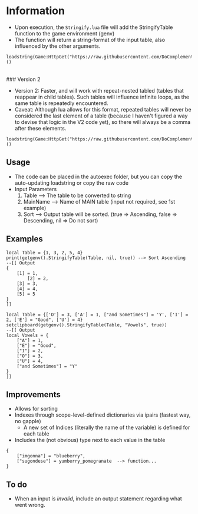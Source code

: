 # Information
- Upon execution, the `Stringify.lua` file will add the StringifyTable function to the game environment (genv)
- The function will return a string-format of the input table, also influenced by the other arguments.

```   
loadstring(Game:HttpGet("https://raw.githubusercontent.com/DoComplement/Roblox/main/Library/TableToString/StringifyTable.lua"))()
``` 
<br />### Version 2
- Version 2: Faster, and will work with repeat-nested tabled (tables that reappear in child tables). Such tables will influence infinite loops, as the same table is repeatedly encountered.   
- Caveat: Although lua allows for this format, repeated tables will never be considered the last element of a table (because I haven't figured a way to devise that logic in the V2 code yet), so there will always be a comma after these elements.   
```
loadstring(Game:HttpGet("https://raw.githubusercontent.com/DoComplement/Roblox/main/Library/TableToString/StringifyTableV2.lua"))()
```


## Usage
- The code can be placed in the autoexec folder, but you can copy the auto-updating loadstring or copy the raw code 
- Input Parameters
    1) <tuple> Table	 --> The table to be converted to string
    2) <string> MainName --> Name of MAIN table (input not required, see 1st example)
    3) <boolean> Sort 	 --> Output table will be sorted. (true => Ascending, false => Descending, nil => Do not sort)

## Examples
```  
local Table = {1, 3, 2, 5, 4}
print(getgenv().StringifyTable(Table, nil, true)) --> Sort Ascending
--[[ Output
{
	[1] = 1,
    	[2] = 2,
	[3] = 3,
	[4] = 4,
	[5] = 5
}
]]   
```
```
local Table = {['O'] = 3, ['A'] = 1, ["and Sometimes"] = 'Y', ['I'] = 2, ['E'] = "Good", ['U'] = 4}
setclipboard(getgenv().StringifyTable(Table, "Vowels", true))
--[[ Output
local Vowels = {
	["A"] = 1,
	["E"] = "Good",
	["I"] = 2,
	["O"] = 3,
	["U"] = 4,
	["and Sometimes"] = "Y"
}
]]
```

## Improvements
- Allows for sorting 
- Indexes through scope-level-defined dictionaries via ipairs (fastest way, no gapple)  
    - A new set of Indices (literally the name of the variable) is defined for each table  
- Includes the (not obvious) type next to each value in the table
```  
{ 
    ["imgonna"] = "blueberry", 
    ["sugondese"] = yumberry_pomegranate  --> function...   
}
```  

## To do
- When an input is _invalid_, include an output statement regarding what went wrong.
